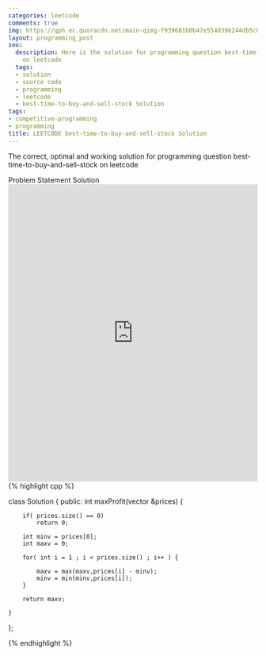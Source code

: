 ```yaml
---
categories: leetcode
comments: true
img: https://qph.ec.quoracdn.net/main-qimg-f939681b0b47e5540398244db5c8966f?convert_to_webp=true
layout: programming_post
seo:
  description: Here is the solution for programming question best-time-to-buy-and-sell-stock
    on leetcode
  tags:
  - solution
  - source code
  - programming
  - leetcode
  - best-time-to-buy-and-sell-stock Solution
tags:
- competitive-programming
- programming
title: LEETCODE best-time-to-buy-and-sell-stock Solution
---
```

The correct, optimal and working solution for programming question best-time-to-buy-and-sell-stock on leetcode

<div class="ui secondary pointing large menu">
  <a class="grey item" data-tab="problem-statement">
    Problem Statement
  </a>
  <a class="active item grey" data-tab="solution">
    Solution
  </a>
</div>
<div class="ui bottom attached tab" data-tab="problem-statement">
    <iframe src="https://leetcode.com/problems/best-time-to-buy-and-sell-stock/" width="100%" height="600px" style="overflow: scroll; border: none;"></iframe>
</div>
<div class="ui bottom attached active tab" data-tab="solution">
{% highlight cpp %}

class Solution {
public:
    int maxProfit(vector<int> &prices) {
        
        if( prices.size() == 0)
            return 0;
        
        int minv = prices[0];
        int maxv = 0;
        
        for( int i = 1 ; i < prices.size() ; i++ ) {
            
            maxv = max(maxv,prices[i] - minv);
            minv = min(minv,prices[i]);
        }
        
        return maxv;
        
    }
};

{% endhighlight %}
</div>
